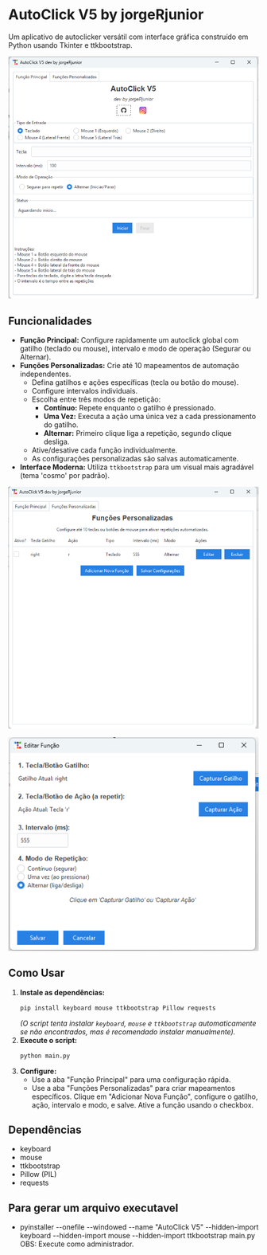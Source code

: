 # AutoClick V5 by jorgeRjunior

Um aplicativo de autoclicker versátil com interface gráfica construído em Python usando Tkinter e ttkbootstrap.

![Tela Principal](Screens/main.png)

## Funcionalidades

*   **Função Principal:** Configure rapidamente um autoclick global com gatilho (teclado ou mouse), intervalo e modo de operação (Segurar ou Alternar).
*   **Funções Personalizadas:** Crie até 10 mapeamentos de automação independentes.
    *   Defina gatilhos e ações específicas (tecla ou botão do mouse).
    *   Configure intervalos individuais.
    *   Escolha entre três modos de repetição:
        *   **Contínuo:** Repete enquanto o gatilho é pressionado.
        *   **Uma Vez:** Executa a ação uma única vez a cada pressionamento do gatilho.
        *   **Alternar:** Primeiro clique liga a repetição, segundo clique desliga.
    *   Ative/desative cada função individualmente.
    *   As configurações personalizadas são salvas automaticamente.
*   **Interface Moderna:** Utiliza `ttkbootstrap` para um visual mais agradável (tema 'cosmo' por padrão).

![Tela de Funções Personalizadas](Screens/functions.png)

![Tela de Adicionar Função](Screens/new_function.png)

## Como Usar

1.  **Instale as dependências:**
    ```bash
    pip install keyboard mouse ttkbootstrap Pillow requests
    ```
    *(O script tenta instalar `keyboard`, `mouse` e `ttkbootstrap` automaticamente se não encontrados, mas é recomendado instalar manualmente).*
2.  **Execute o script:**
    ```bash
    python main.py
    ```
3.  **Configure:**
    *   Use a aba "Função Principal" para uma configuração rápida.
    *   Use a aba "Funções Personalizadas" para criar mapeamentos específicos. Clique em "Adicionar Nova Função", configure o gatilho, ação, intervalo e modo, e salve. Ative a função usando o checkbox.

## Dependências

*   keyboard
*   mouse
*   ttkbootstrap
*   Pillow (PIL)
*   requests

## Para gerar um arquivo executavel
* pyinstaller --onefile --windowed --name "AutoClick V5" --hidden-import keyboard --hidden-import mouse --hidden-import ttkbootstrap main.py
OBS: Execute como administrador.
